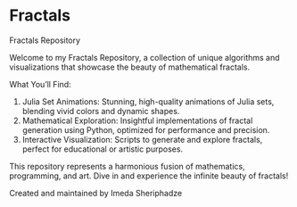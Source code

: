 # Fractals

Fractals Repository

Welcome to my Fractals Repository, a collection of unique algorithms and visualizations that showcase the beauty of mathematical fractals.

What You’ll Find:

1. Julia Set Animations: Stunning, high-quality animations of Julia sets, blending vivid colors and dynamic shapes.
2. Mathematical Exploration: Insightful implementations of fractal generation using Python, optimized for performance and precision.
3. Interactive Visualization: Scripts to generate and explore fractals, perfect for educational or artistic purposes.

This repository represents a harmonious fusion of mathematics, programming, and art. Dive in and experience the infinite beauty of fractals!

Created and maintained by Imeda Sheriphadze
